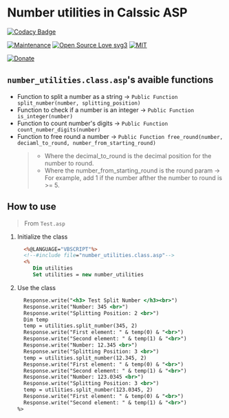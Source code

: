 # Number utilities in Calssic ASP

[![Codacy Badge](https://app.codacy.com/project/badge/Grade/9b8ec61ecfc142bbbf176a745c4632e5)](https://app.codacy.com/gh/R0mb0/Number_utilities_calssic_asp/dashboard?utm_source=gh&utm_medium=referral&utm_content=&utm_campaign=Badge_grade)

[![Maintenance](https://img.shields.io/badge/Maintained%3F-yes-green.svg)](https://github.com/R0mb0/Number_utilities_calssic_asp)
[![Open Source Love svg3](https://badges.frapsoft.com/os/v3/open-source.svg?v=103)](https://github.com/R0mb0/Number_utilities_calssic_asp)
[![MIT](https://img.shields.io/badge/License-MIT-blue.svg)](https://opensource.org/license/mit)

[![Donate](https://img.shields.io/badge/PayPal-Donate%20to%20Author-blue.svg)](http://paypal.me/R0mb0)

## `number_utilities.class.asp`'s avaible functions

- Function to split a number as a string -> `Public Function split_number(number, splitting_position)`
- Function to check if a number is an integer -> `Public Function is_integer(number)`
- Function to count number's digits -> `Public Function count_number_digits(number)`
- Function to free round a number -> `Public Function free_round(number, deciaml_to_round, number_from_starting_round)`
  >
  > - Where the decimal_to_round is the decimal position for the number to round.
  > - Where the number_from_starting_round is the round param -> For example, add 1 if the number afther the number to round is >= 5.

## How to use 

> From `Test.asp`

1. Initialize the class
   ```asp
     <%@LANGUAGE="VBSCRIPT"%>
     <!--#include file="number_utilities.class.asp"-->
     <%
        Dim utilities
        Set utilities = new number_utilities
   ```

2. Use the class
   ```asp
     Response.write("<h3> Test Split Number </h3><br>")
     Response.write("Number: 345 <br>")
     Response.write("Splitting Position: 2 <br>")
     Dim temp 
     temp = utilities.split_number(345, 2)
     Response.write("First element: " & temp(0) & "<br>")
     Response.write("Second element: " & temp(1) & "<br>")
     Response.write("Number: 12.345 <br>")
     Response.write("Splitting Position: 3 <br>")
     temp = utilities.split_number(12.345, 2)
     Response.write("First element: " & temp(0) & "<br>")
     Response.write("Second element: " & temp(1) & "<br>")
     Response.write("Number: 123.0345 <br>")
     Response.write("Splitting Position: 3 <br>")
     temp = utilities.split_number(123.0345, 2)
     Response.write("First element: " & temp(0) & "<br>")
     Response.write("Second element: " & temp(1) & "<br>")
   %>
   ```
